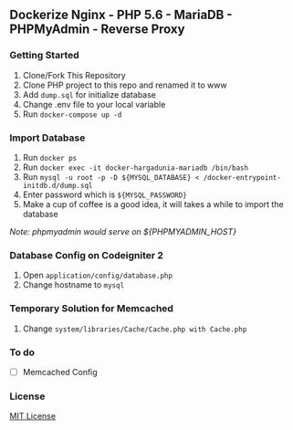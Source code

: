 ## Dockerize Nginx - PHP 5.6 - MariaDB - PHPMyAdmin - Reverse Proxy

### Getting Started
1. Clone/Fork This Repository
2. Clone PHP project to this repo and renamed it to www
2. Add ``dump.sql`` for initialize database
4. Change .env file to your local variable
5. Run ``docker-compose up -d``

### Import Database
1. Run ``docker ps``
2. Run ``docker exec -it docker-hargadunia-mariadb /bin/bash``
3. Run ``mysql -u root -p -D ${MYSQL_DATABASE} < /docker-entrypoint-initdb.d/dump.sql``
4. Enter password which is ``${MYSQL_PASSWORD}``
5. Make a cup of coffee is a good idea, it will takes a while to import the database

*Note: phpmyadmin would serve on ${PHPMYADMIN_HOST}*

### Database Config on Codeigniter 2
1. Open ``application/config/database.php``
2. Change hostname to ``mysql``

### Temporary Solution for Memcached
1. Change ``system/libraries/Cache/Cache.php with Cache.php``

### To do
- [ ] Memcached Config

### License
[MIT License](https://github.com/haricnugraha/docker-codeigniter2/blob/master/LICENSE)